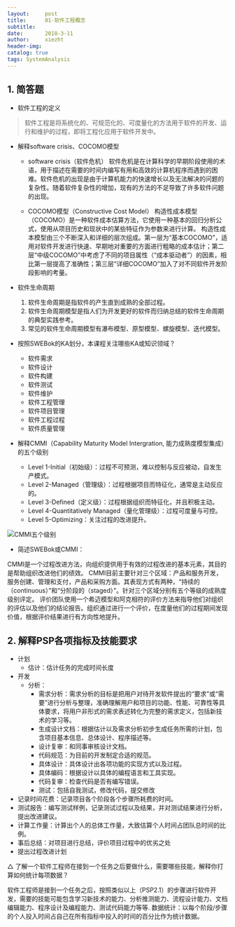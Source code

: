 ```yaml
---
layout:     post
title:      01-软件工程概念
subtitle:   
date:       2018-3-11
author:     xiezht
header-img: 
catalog: true
tags: SystemAnalysis
---
```


## 1. 简答题

* 软件工程的定义
> 软件工程是将系统化的、可规范化的、可度量化的方法用于软件的开发、运行和维护的过程，即将工程化应用于软件开发中。

* 解释software crisis、COCOMO模型
    + software crisis（软件危机）
    软件危机是在计算科学的早期阶段使用的术语，用于描述在需要的时间内编写有用和高效的计算机程序而遇到的困难。软件危机的出现是由于计算机能力的快速增长以及无法解决的问题的复杂性。随着软件复杂性的增加，现有的方法的不足导致了许多软件问题的出现。
    
    + COCOMO模型（Constructive Cost Model）
    构造性成本模型（COCOMO）是一种软件成本估算方法，它使用一种基本的回归分析公式，使用从项目历史和现状中的某些特征作为参数来进行计算。
    构造性成本模型由三个不断深入和详细的层次组成。第一层为“基本COCOMO”，适用对软件开发进行快速、早期地对重要的方面进行粗略的成本估计；第二层“中级COCOMO”中考虑了不同的项目属性（“成本驱动者”）的因素，相比第一层提高了准确性；第三层“详细COCOMO”加入了对不同软件开发阶段影响的考量。
    
*  软件生命周期
    1. 软件生命周期是指软件的产生直到成熟的全部过程。
    2. 软件生命周期模型是指人们为开发更好的软件而归纳总结的软件生命周期的典型实践参考。
    3. 常见的软件生命周期模型有瀑布模型、原型模型、螺旋模型、迭代模型。

* 按照SWEBok的KA划分，本课程关注哪些KA或知识领域？
    + 软件需求
    + 软件设计
    + 软件构建
    + 软件测试
    + 软件维护
    + 软件工程管理
    + 软件项目管理
    + 软件工程过程
    + 软件质量管理


* 解释CMMI（Capability Maturity Model Intergration, 能力成熟度模型集成）的五个级别

    + Level 1-Initial（初始级）：过程不可预测，难以控制与反应被动，自发生产模式。
    + Level 2-Managed（管理级）：过程根据项目而特征化，通常是主动反应的。
    + Level 3-Defined（定义级）：过程根据组织而特征化，并且积极主动。
    + Level 4-Quantitatively Managed（量化管理级）：过程可度量与可控。
    + Level 5-Optimizing：关注过程的改进提升。

![CMMI五个级别](https://upload.wikimedia.org/wikipedia/commons/thumb/e/ec/Characteristics_of_Capability_Maturity_Model.svg/800px-Characteristics_of_Capability_Maturity_Model.svg.png)

* 简述SWEBok或CMMI：

CMMI是一个过程改进方法，向组织提供用于有效的过程改进的基本元素，其目的是帮助组织改进他们的绩效。
CMMI目前主要针对三个区域：产品和服务开发，服务创建、管理和支付，产品和采购方面。其表现方式有两种，“持续的（continuous）”和“分阶段的（staged）”。针对三个区域分别有五个等级的成熟度级别评定。
评价团队使用一个希迈模型和阿克相符的评价方法来指导他们对组织的评估以及他们的结论报告。组织通过进行一个评价，在度量他们的过程期间发现价值，根据评价结果进行有方向性地提升。

## 2. 解释PSP各项指标及技能要求
* 计划
    + 估计：估计任务的完成时间长度
* 开发
    + 分析：
        - 需求分析：需求分析的目标是把用户对待开发软件提出的“要求”或“需要”进行分析与整理，准确理解用户和项目的功能、性能、可靠性等具体要求，将用户非形式的需求表述转化为完整的需求定义，包括新技术的学习等。
        - 生成设计文档：根据估计以及需求分析初步生成任务所需的计划，包含项目基本信息、总体设计、程序描述等。
        - 设计复审：和同事审核设计文档。
        - 代码规范：为目前的开发制定合适的规范。
        - 具体设计：具体设计出各项功能的实现方式以及过程。
        - 具体编码：根据设计以具体的编程语言和工具实现。
        - 代码复审：检查代码是否有编写错误。
        - 测试：包括自我测试，修改代码，提交修改
* 记录时间花费：记录项目各个阶段各个步骤所耗费的时间。
* 测试报告：编写测试样例，记录测试过程以及结果，并对测试结果进行分析，提出改进建议。
* 计算工作量：计算出个人的总体工作量，大致估算个人时间占团队总时间的比例。
* 事后总结：对项目进行总结，评价项目过程中的优劣之处
* 提出过程改进计划

△ 了解一个软件工程师在接到一个任务之后要做什么，需要哪些技能，解释你打算如何统计每项数据？

软件工程师是接到一个任务之后，按照类似以上（PSP2.1）的步骤进行软件开发，需要的技能可能包含学习新技术的能力、分析推测能力、流程设计能力、文档编辑能力、程序设计及编程能力、测试代码能力等等.
数据统计：以每个阶段/步骤的个人投入时间占自己在所有指标中投入的时间的百分比作为统计数据。


